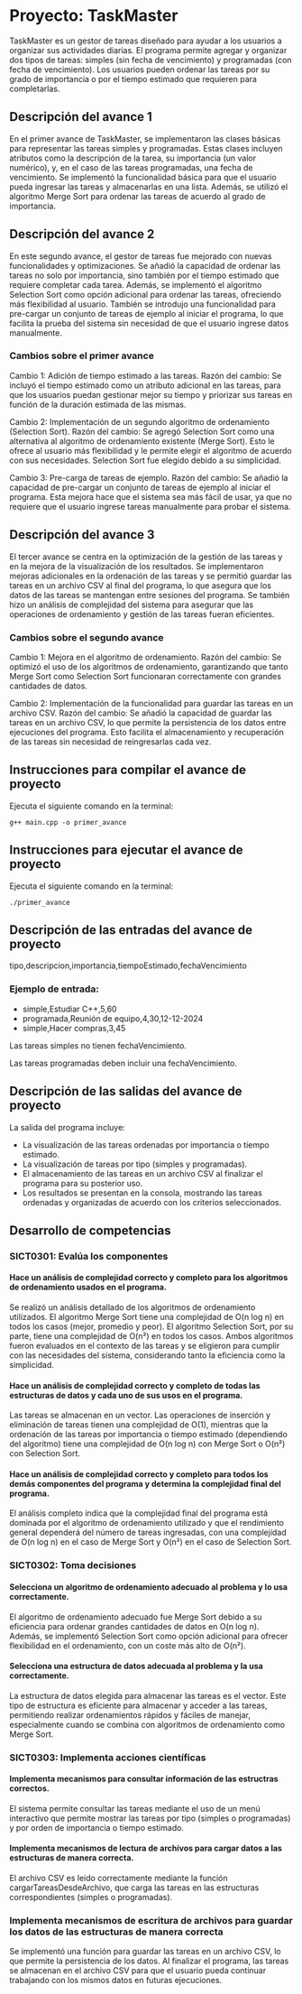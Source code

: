# Proyecto: TaskMaster
TaskMaster es un gestor de tareas diseñado para ayudar a los usuarios a organizar sus actividades diarias. El programa permite agregar y organizar dos tipos de tareas: simples (sin fecha de vencimiento) y programadas (con fecha de vencimiento). Los usuarios pueden ordenar las tareas por su grado de importancia o por el tiempo estimado que requieren para completarlas. 

## Descripción del avance 1
En el primer avance de TaskMaster, se implementaron las clases básicas para representar las tareas simples y programadas. Estas clases incluyen atributos como la descripción de la tarea, su importancia (un valor numérico), y, en el caso de las tareas programadas, una fecha de vencimiento. Se implementó la funcionalidad básica para que el usuario pueda ingresar las tareas y almacenarlas en una lista. Además, se utilizó el algoritmo Merge Sort para ordenar las tareas de acuerdo al grado de importancia.

## Descripción del avance 2
En este segundo avance, el gestor de tareas fue mejorado con nuevas funcionalidades y optimizaciones. Se añadió la capacidad de ordenar las tareas no solo por importancia, sino también por el tiempo estimado que requiere completar cada tarea. Además, se implementó el algoritmo Selection Sort como opción adicional para ordenar las tareas, ofreciendo más flexibilidad al usuario. También se introdujo una funcionalidad para pre-cargar un conjunto de tareas de ejemplo al iniciar el programa, lo que facilita la prueba del sistema sin necesidad de que el usuario ingrese datos manualmente.

### Cambios sobre el primer avance
Cambio 1: Adición de tiempo estimado a las tareas.
Razón del cambio: Se incluyó el tiempo estimado como un atributo adicional en las tareas, para que los usuarios puedan gestionar mejor su tiempo y priorizar sus tareas en función de la duración estimada de las mismas.

Cambio 2: Implementación de un segundo algoritmo de ordenamiento (Selection Sort).
Razón del cambio: Se agregó Selection Sort como una alternativa al algoritmo de ordenamiento existente (Merge Sort). Esto le ofrece al usuario más flexibilidad y le permite elegir el algoritmo de acuerdo con sus necesidades. Selection Sort fue elegido debido a su simplicidad.

Cambio 3: Pre-carga de tareas de ejemplo.
Razón del cambio: Se añadió la capacidad de pre-cargar un conjunto de tareas de ejemplo al iniciar el programa. Esta mejora hace que el sistema sea más fácil de usar, ya que no requiere que el usuario ingrese tareas manualmente para probar el sistema.

## Descripción del avance 3
El tercer avance se centra en la optimización de la gestión de las tareas y en la mejora de la visualización de los resultados. Se implementaron mejoras adicionales en la ordenación de las tareas y se permitió guardar las tareas en un archivo CSV al final del programa, lo que asegura que los datos de las tareas se mantengan entre sesiones del programa. Se también hizo un análisis de complejidad del sistema para asegurar que las operaciones de ordenamiento y gestión de las tareas fueran eficientes.

### Cambios sobre el segundo avance
Cambio 1: Mejora en el algoritmo de ordenamiento.
Razón del cambio: Se optimizó el uso de los algoritmos de ordenamiento, garantizando que tanto Merge Sort como Selection Sort funcionaran correctamente con grandes cantidades de datos.

Cambio 2: Implementación de la funcionalidad para guardar las tareas en un archivo CSV.
Razón del cambio: Se añadió la capacidad de guardar las tareas en un archivo CSV, lo que permite la persistencia de los datos entre ejecuciones del programa. Esto facilita el almacenamiento y recuperación de las tareas sin necesidad de reingresarlas cada vez.

## Instrucciones para compilar el avance de proyecto
Ejecuta el siguiente comando en la terminal:

`g++ main.cpp -o primer_avance` 

## Instrucciones para ejecutar el avance de proyecto
Ejecuta el siguiente comando en la terminal:

`./primer_avance` 

## Descripción de las entradas del avance de proyecto
tipo,descripcion,importancia,tiempoEstimado,fechaVencimiento
### Ejemplo de entrada:
* simple,Estudiar C++,5,60
* programada,Reunión de equipo,4,30,12-12-2024
* simple,Hacer compras,3,45

Las tareas simples no tienen fechaVencimiento.

Las tareas programadas deben incluir una fechaVencimiento.


## Descripción de las salidas del avance de proyecto
La salida del programa incluye:

- La visualización de las tareas ordenadas por importancia o tiempo estimado.
- La visualización de tareas por tipo (simples y programadas).
- El almacenamiento de las tareas en un archivo CSV al finalizar el programa para su posterior uso.
- Los resultados se presentan en la consola, mostrando las tareas ordenadas y organizadas de acuerdo con los criterios seleccionados.

## Desarrollo de competencias

### SICT0301: Evalúa los componentes
#### Hace un análisis de complejidad correcto y completo para los algoritmos de ordenamiento usados en el programa.
Se realizó un análisis detallado de los algoritmos de ordenamiento utilizados. El algoritmo Merge Sort tiene una complejidad de O(n log n) en todos los casos (mejor, promedio y peor). El algoritmo Selection Sort, por su parte, tiene una complejidad de O(n²) en todos los casos. Ambos algoritmos fueron evaluados en el contexto de las tareas y se eligieron para cumplir con las necesidades del sistema, considerando tanto la eficiencia como la simplicidad.

#### Hace un análisis de complejidad correcto y completo de todas las estructuras de datos y cada uno de sus usos en el programa.
Las tareas se almacenan en un vector. Las operaciones de inserción y eliminación de tareas tienen una complejidad de O(1), mientras que la ordenación de las tareas por importancia o tiempo estimado (dependiendo del algoritmo) tiene una complejidad de O(n log n) con Merge Sort o O(n²) con Selection Sort.

#### Hace un análisis de complejidad correcto y completo para todos los demás componentes del programa y determina la complejidad final del programa.
El análisis completo indica que la complejidad final del programa está dominada por el algoritmo de ordenamiento utilizado y que el rendimiento general dependerá del número de tareas ingresadas, con una complejidad de O(n log n) en el caso de Merge Sort y O(n²) en el caso de Selection Sort.

### SICT0302: Toma decisiones
#### Selecciona un algoritmo de ordenamiento adecuado al problema y lo usa correctamente.
El algoritmo de ordenamiento adecuado fue Merge Sort debido a su eficiencia para ordenar grandes cantidades de datos en O(n log n). Además, se implementó Selection Sort como opción adicional para ofrecer flexibilidad en el ordenamiento, con un coste más alto de O(n²).

#### Selecciona una estructura de datos adecuada al problema y la usa correctamente.
La estructura de datos elegida para almacenar las tareas es el vector. Este tipo de estructura es eficiente para almacenar y acceder a las tareas, permitiendo realizar ordenamientos rápidos y fáciles de manejar, especialmente cuando se combina con algoritmos de ordenamiento como Merge Sort.

### SICT0303: Implementa acciones científicas
#### Implementa mecanismos para consultar información de las estructras correctos.
El sistema permite consultar las tareas mediante el uso de un menú interactivo que permite mostrar las tareas por tipo (simples o programadas) y por orden de importancia o tiempo estimado.

#### Implementa mecanismos de lectura de archivos para cargar datos a las estructuras de manera correcta.
El archivo CSV es leído correctamente mediante la función cargarTareasDesdeArchivo, que carga las tareas en las estructuras correspondientes (simples o programadas).

### Implementa mecanismos de escritura de archivos para guardar los datos  de las estructuras de manera correcta
Se implementó una función para guardar las tareas en un archivo CSV, lo que permite la persistencia de los datos. Al finalizar el programa, las tareas se almacenan en el archivo CSV para que el usuario pueda continuar trabajando con los mismos datos en futuras ejecuciones.
